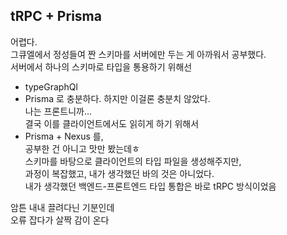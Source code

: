 ## tRPC + Prisma

어렵다.  
그큐엘에서 정성들여 짠 스키마를 서버에만 두는 게 아까워서 공부했다.  
서버에서 하나의 스키마로 타입을 통용하기 위해선  
- typeGraphQl 
- Prisma
로 충분하다. 하지만 이걸론 충분치 않았다.  
나는 프론트니까...  
결국 이를 클라이언트에서도 읽히게 하기 위해서  
- Prisma + Nexus 를,  
공부한 건 아니고 맛만 봤는데ㅎ  
스키마를 바탕으로 클라이언트의 타입 파일을 생성해주지만,  
과정이 복잡했고, 내가 생각했던 바의 것은 아니었다.  
내가 생각했던 백엔드-프론트엔드 타입 통합은 바로 tRPC 방식이었음  

암튼 내내 끌려다닌 기분인데  
오류 잡다가 살짝 감이 온다  